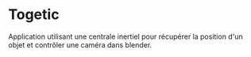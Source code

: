 Togetic
=======

Application utilisant une centrale inertiel pour récupérer la position d'un objet et contrôler une caméra dans blender.
